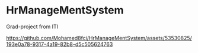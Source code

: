 # HrManageMentSystem
Grad-project from ITI


https://github.com/Mohamed8fci/HrManageMentSystem/assets/53530825/193e0a78-9317-4a19-82b8-d5c505624763

